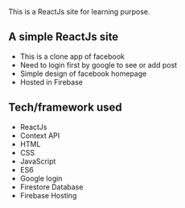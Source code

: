 This is a ReactJs site for learning purpose.

## A simple ReactJs site 
- This is a clone app of facebook
- Need to login first by google to see or add post
- Simple design of facebook homepage
- Hosted in Firebase


## Tech/framework used
- ReactJs
- Context API
- HTML
- CSS
- JavaScript
- ES6
- Google login
- Firestore Database
- Firebase Hosting




